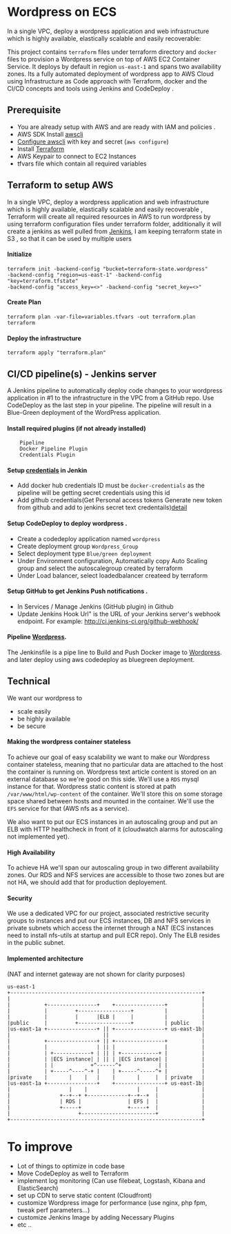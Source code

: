 # Wordpress on ECS

In a single VPC, deploy a wordpress application and web infrastructure which is highly available, elastically scalable and easily recoverable:

This project contains `terraform` files under terraform directory and `docker` files to provision a Wordpress service on top of AWS EC2 Container Service. It deploys by default in region `us-east-1` and spans two availability zones. Its a fully automated deployment of wordpress app to AWS Cloud using Infrastructure as Code approach with Terraform, docker and the CI/CD concepts and tools using Jenkins and CodeDeploy .


## Prerequisite
* You are already setup with AWS and are ready with IAM and policies .
* AWS SDK Install [awscli](http://docs.aws.amazon.com/cli/latest/userguide/installing.html)
* [Configure awscli](http://docs.aws.amazon.com/cli/latest/userguide/cli-chap-getting-started.html) with key and secret (`aws configure`)
* Install [Terraform](https://www.terraform.io/intro/getting-started/install.html)
* AWS Keypair to connect to EC2 Instances 
* tfvars file which contain all required variables 

## Terraform to setup AWS

In a single VPC, deploy a wordpress application and web infrastructure which is highly available, elastically scalable and easily recoverable , Terraform will create all required resources in AWS to run wordpress by using terraform configuration files under terraform folder, additionally it will create a jenkins as well pulled from [Jenkins](https://hub.docker.com/r/jamsheer/awscli-jenkins/), I am keeping terraform state in S3 , so that it can be used by multiple users

#### Initialize
```
terraform init -backend-config "bucket=terraform-state.wordpress" 
-backend-config "region=us-east-1" -backend-config "key=terraform.tfstate" 
-backend-config "access_key=<>" -backend-config "secret_key=<>"
```

#### Create Plan 

```
terraform plan -var-file=variables.tfvars -out terraform.plan terraform
```

#### Deploy the infrastructure 

```
terraform apply "terraform.plan"
```

## CI/CD pipeline(s) - Jenkins server 

A Jenkins pipeline to automatically deploy code changes to your wordpress application in #1 to the infrastructure in the VPC from a GitHub repo. Use CodeDeploy as the last step in your pipeline. The pipeline will result in a Blue-Green deployment of the WordPress application.


#### Install required plugins (if not already installed)
        Pipeline
        Docker Pipeline Plugin
        Credentials Plugin
        
#### Setup [credentials](https://wiki.jenkins.io/display/JENKINS/Credentials+Plugin) in Jenkin

* Add docker hub credentials ID must be `docker-credentials` as the pipeline will be getting secret credentials using this id
* Add github credentials(Get Personal access tokens Generate new token from github and add to jenkins secret text credentails)[detail](https://gist.github.com/jamsheer/813473db1082ad5ffd2e25d048eb6270#file-git-jenkins-md)

#### Setup CodeDeploy to deploy wordpress .

* Create a codedeploy application named `wordpress`
* Create deployment group `Wordpress_Group`
* Select deployment type `Blue/green deployment` 
* Under Environment configuration, Automatically copy Auto Scaling group and select the autoscalegroup created by terraform
* Under Load balancer, select loadedbalancer createed by terraform

#### Setup GitHub to get Jenkins Push notifications .

* In Services / Manage Jenkins (GitHub plugin) in Github
* Update Jenkins Hook Url" is the URL of your Jenkins server's webhook endpoint. For
example: http://ci.jenkins-ci.org/github-webhook/

#### Pipeline [Wordpress](https://github.com/jamsheer/wordpress-ecs/blob/jamsheer-patch-1/Jenkinsfile).

The Jenkinsfile is a pipe line to Build and Push Docker image to [Wordpress](https://hub.docker.com/r/jamsheer/wordpress/).
and later deploy using aws codedeploy as bluegreen deployment.



## Technical 
We want our wordpress to 
 - scale easily
 - be highly available
 - be secure

#### Making the wordpress container stateless
To achieve our goal of easy scalability we want to make our Wordpress container stateless, meaning that no particular data are attached to the host the container is running on. 
Wordpress text article content is stored on an external database so we're good on this side. We'll use a `RDS` mysql instance for that.
Wordpress static content is stored at path `/var/www/html/wp-content` of the container. We'll store this on some storage space shared between hosts and mounted in the container. We'll use the `EFS` service for that (AWS nfs as a service).

We also want to put our ECS instances in an autoscaling group and put an ELB with HTTP healthcheck in front of it (cloudwatch alarms for autoscaling not implemented yet).

#### High Availability
To achieve HA we'll span our autoscaling group in two different availability zones.
Our RDS and NFS services are accessible to those two zones but are not HA, we should add that for production deployement.

#### Security
We use a dedicated VPC for our project, associated restrictive security 
groups to instances and put our ECS instances, DB and NFS services in private subnets which access the internet through a NAT (ECS instances need to install nfs-utils at startup and pull ECR repo). Only The ELB resides in the public subnet.

#### Implemented architecture
(NAT and internet gateway are not shown for clarity purposes)
```
us-east-1
+--------------------------------------------------------------+
|                                                              |
|           +----------------+    +----------------+           |
|           |         +-----------------+          |           |
|           |         |      |ELB |     |          |           |
|public     |         +-----------------+          | public    |
|us-east-1a +----------------+ || +----------------+ us-east-1b|
|                              ||                              |
|           +----------------+ || +----------------+           |
|           |                | || |                |           |
|           | +------------+ | || | +------------+ |           |
|           | |ECS instance| | || | |ECS instance| |           |
|           | |            +^------^+            | |           |
|           | +-----^----^-+ |    | +-----^-----^+ |           |
|private    |       |    |   |    |       |     |  | private   |
|us-east-1a +----------------+    +----------------+ us-east-1b|
|                   |    |                |     |              |
|                +--+--+ +-------------+--+--+  |              |
|                | RDS |               | EFS |  |              |
|                +-----+               +-----+  |              |
|                      +------------------------+              |
+--------------------------------------------------------------+
```
# To improve
 - Lot of things to optimize in code base
 - Move CodeDeploy as well to Terraform
 - implement log monitoring (Can use filebeat, Logstash, Kibana and ElasticSearch) 
 - set up CDN to serve static content (Cloudfront)
 - customize Wordpress image for performance (use nginx, php fpm, tweak perf parameters...)
 - customize Jenkins Image by adding Necessary Plugins
 - etc ..
